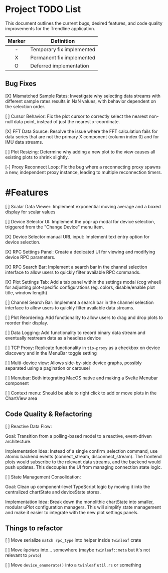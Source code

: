 # Project TODO List
This document outlines the current bugs, desired features, and code quality improvements for the Trendline application.


| Marker | Definition                |
|:------:|---------------------------|
|    -   | Temporary fix implemented |
|    X   | Permanent fix implemented |
|    O   | Deferred implementation   |


## Bug Fixes

[X] Mismatched Sample Rates: Investigate why selecting data streams with different sample rates results in NaN values, with behavior dependent on the selection order.

[ ] Cursor Behavior: Fix the plot cursor to correctly select the nearest non-null data point, instead of just the nearest x-coordinate.

[X] FFT Data Source: Resolve the issue where the FFT calculation fails for data series that are not the primary X component (column index 0) and for IMU data streams.

[ ] Plot Resizing: Determine why adding a new plot to the view causes all existing plots to shrink slightly.

[-] Proxy Reconnect Loop: Fix the bug where a reconnecting proxy spawns a new, independent proxy instance, leading to multiple reconnection timers.

# #Features

[ ] Scalar Data Viewer: Implement exponential moving average and a boxed display for scalar values

[ ] Device Selector UI: Implement the pop-up modal for device selection, triggered from the "Change Device" menu item.

[X] Device Selector manual URL input: Implement text entry option for device selection.

[X] RPC Settings Panel: Create a dedicated UI for viewing and modifying device RPC parameters.

[X] RPC Search Bar: Implement a search bar in the channel selection interface to allow users to quickly filter available RPC commands.

[X] Plot Settings Tab: Add a tab panel within the settings modal (cog wheel) for adjusting plot-specific configurations (eg. colors, disable/enable plot title, window length)

[ ] Channel Search Bar: Implement a search bar in the channel selection interface to allow users to quickly filter available data streams.

[ ] Plot Reordering: Add functionality to allow users to drag and drop plots to reorder their display.

[ ] Data Logging: Add functionality to record binary data stream and eventually restream data as a headless device

[ ] TCP Proxy: Replicate functionality in `tio-proxy` as a checkbox on device discovery and in the MenuBar toggle setting

[ ] Multi-device view: Allows side-by-side device graphs, possibly separated using a pagination or carousel

[ ] Menubar: Both integrating MacOS native and making a Svelte Menubar component

[ ] Context menu: Should be able to right click to add or move plots in the ChartView area

## Code Quality & Refactoring

[ ] Reactive Data Flow:

Goal: Transition from a polling-based model to a reactive, event-driven architecture.

Implementation Idea: Instead of a single confirm_selection command, use atomic backend events (connect_stream, disconnect_stream). The frontend plots would subscribe to the relevant data streams, and the backend would push updates. This decouples the UI from managing connection state logic.

[ ] State Management Consolidation:

Goal: Clean up component-level TypeScript logic by moving it into the centralized chartState and deviceState stores.

Implementation Idea: Break down the monolithic chartState into smaller, modular uPlot configuration managers. This will simplify state management and make it easier to integrate with the new plot settings panels.

## Things to refactor

[ ] Move serialize `match rpc_type` into helper inside `twinleaf` crate

[ ] Move `RpcMeta` into... somewhere (maybe `twinleaf::meta` but it's not relevant to `proto`)

[ ] Move `device_enumerate()` into a `twinleaf` `util.rs` or something

